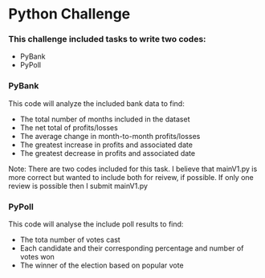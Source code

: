 # Python Challenge

### This challenge included tasks to write two codes:
  - PyBank
  - PyPoll 

### PyBank

This code will analyze the included bank data to find:
  - The total number of months included in the dataset
  - The net total of profits/losses
  - The average change in month-to-month profits/losses
  - The greatest increase in profits and associated date
  - The greatest decrease in profits and associated date
  
Note: There are two codes included for this task. I believe that mainV1.py is more correct but wanted to include both for reivew, if possible. If only one review is possible then I submit mainV1.py 

### PyPoll

This code will analyse the include poll results to find:
  - The tota number of votes cast
  - Each candidate and their corresponding percentage and number of votes won
  - The winner of the election based on popular vote
